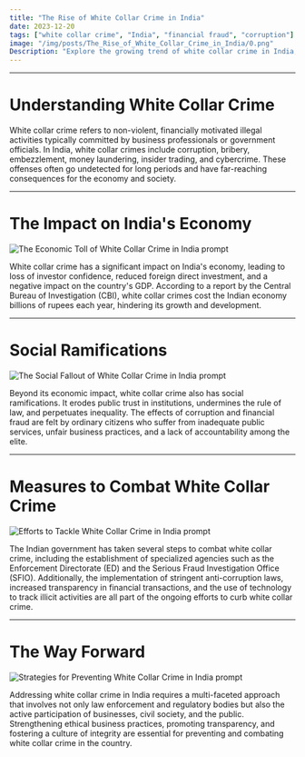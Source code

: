 ```yaml
---
title: "The Rise of White Collar Crime in India"
date: 2023-12-20
tags: ["white collar crime", "India", "financial fraud", "corruption"]
image: "/img/posts/The_Rise_of_White_Collar_Crime_in_India/0.png"
Description: "Explore the growing trend of white collar crime in India, its impact on the economy and society, and the measures being taken to combat it."
---
```



---
# Understanding White Collar Crime

White collar crime refers to non-violent, financially motivated illegal activities typically committed by business professionals or government officials. In India, white collar crimes include corruption, bribery, embezzlement, money laundering, insider trading, and cybercrime. These offenses often go undetected for long periods and have far-reaching consequences for the economy and society.



---
# The Impact on India's Economy

![The Economic Toll of White Collar Crime in India prompt](/img/posts/The_Rise_of_White_Collar_Crime_in_India/2.png "The Economic Toll of White Collar Crime in India")

White collar crime has a significant impact on India's economy, leading to loss of investor confidence, reduced foreign direct investment, and a negative impact on the country's GDP. According to a report by the Central Bureau of Investigation (CBI), white collar crimes cost the Indian economy billions of rupees each year, hindering its growth and development.



---
# Social Ramifications

![The Social Fallout of White Collar Crime in India prompt](/img/posts/The_Rise_of_White_Collar_Crime_in_India/3.png "The Social Fallout of White Collar Crime in India")

Beyond its economic impact, white collar crime also has social ramifications. It erodes public trust in institutions, undermines the rule of law, and perpetuates inequality. The effects of corruption and financial fraud are felt by ordinary citizens who suffer from inadequate public services, unfair business practices, and a lack of accountability among the elite.



---
# Measures to Combat White Collar Crime

![Efforts to Tackle White Collar Crime in India prompt](/img/posts/The_Rise_of_White_Collar_Crime_in_India/4.png "Efforts to Tackle White Collar Crime in India")

The Indian government has taken several steps to combat white collar crime, including the establishment of specialized agencies such as the Enforcement Directorate (ED) and the Serious Fraud Investigation Office (SFIO). Additionally, the implementation of stringent anti-corruption laws, increased transparency in financial transactions, and the use of technology to track illicit activities are all part of the ongoing efforts to curb white collar crime.



---
# The Way Forward

![Strategies for Preventing White Collar Crime in India prompt](/img/posts/The_Rise_of_White_Collar_Crime_in_India/5.png "Strategies for Preventing White Collar Crime in India")

Addressing white collar crime in India requires a multi-faceted approach that involves not only law enforcement and regulatory bodies but also the active participation of businesses, civil society, and the public. Strengthening ethical business practices, promoting transparency, and fostering a culture of integrity are essential for preventing and combating white collar crime in the country.


